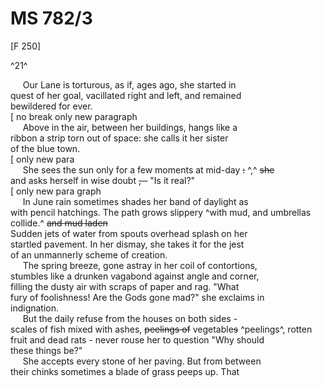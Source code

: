 # MS 782/3

[F 250]

^21^

&nbsp;&nbsp;&nbsp;&nbsp;&nbsp;Our Lane is torturous, as if, ages ago, she started in \
quest of her goal, vacillated right and left, and remained \
bewildered for ever. \
[ no break only new paragraph \
&nbsp;&nbsp;&nbsp;&nbsp;&nbsp;Above in the air, between her buildings, hangs like a \
ribbon a strip torn out of space: she calls it her sister \
of the blue town. \
[ only new para \
&nbsp;&nbsp;&nbsp;&nbsp;&nbsp;She sees the sun only for a few moments at mid-day ~~:~~ ^,^ ~~she~~ \
and asks herself in wise doubt ~~, -~~ "Is it real?" \
[ only new para graph \
&nbsp;&nbsp;&nbsp;&nbsp;&nbsp;In June rain sometimes shades her band of daylight as \
with pencil hatchings. The path grows slippery ^with mud, and umbrellas collide.^ ~~and mud laden~~ \
Sudden jets of water from spouts overhead splash on her \
startled pavement. In her dismay, she takes it for the jest \
of an unmannerly scheme of creation. \
&nbsp;&nbsp;&nbsp;&nbsp;&nbsp;The spring breeze, gone astray in her coil of contortions, \
stumbles like a drunken vagabond against angle and corner, \
filling the dusty air with scraps of paper and rag. "What \
fury of foolishness! Are the Gods gone mad?" she exclaims in \
indignation. \
&nbsp;&nbsp;&nbsp;&nbsp;&nbsp;But the daily refuse from the houses on both sides - \
scales of fish mixed with ashes, ~~peelings of~~ vegetable~~s~~ ^peelings^, rotten \
fruit and dead rats - never rouse her to question "Why should \
these things be?" \
&nbsp;&nbsp;&nbsp;&nbsp;&nbsp;She accepts every stone of her paving. But from between \
their chinks sometimes a blade of grass peeps up. That
